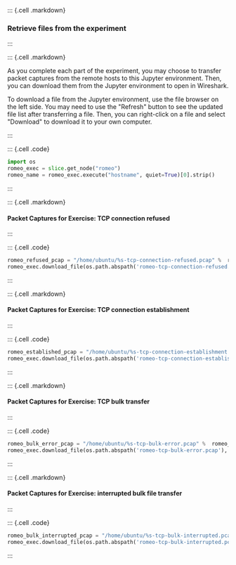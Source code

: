 ::: {.cell .markdown}
### Retrieve files from the experiment
:::


::: {.cell .markdown}

As you complete each part of the experiment, you may choose to transfer packet captures from the remote hosts to this Jupyter environment. Then, you can download them from the Jupyter environment to open in Wireshark.

To download a file from the Jupyter environment, use the file browser on the left side. You may need to use the "Refresh" button to see the updated file list after transferring a file. Then, you can right-click on a file and select "Download" to download it to your own computer.

:::


::: {.cell .code}
```python
import os
romeo_exec = slice.get_node("romeo")
romeo_name = romeo_exec.execute("hostname", quiet=True)[0].strip()
```
:::


::: {.cell .markdown}
#### Packet Captures for Exercise: TCP connection refused

:::


::: {.cell .code}
```python
romeo_refused_pcap = "/home/ubuntu/%s-tcp-connection-refused.pcap" %  romeo_name
romeo_exec.download_file(os.path.abspath('romeo-tcp-connection-refused.pcap'), romeo_refused_pcap)
```
:::


::: {.cell .markdown}
#### Packet Captures for Exercise: TCP connection establishment

:::


::: {.cell .code}
```python
romeo_established_pcap = "/home/ubuntu/%s-tcp-connection-establishment.pcap" %  romeo_name
romeo_exec.download_file(os.path.abspath('romeo-tcp-connection-establishment.pcap'), romeo_established_pcap)
```
:::


::: {.cell .markdown}
#### Packet Captures for Exercise: TCP bulk transfer

:::


::: {.cell .code}
```python
romeo_bulk_error_pcap = "/home/ubuntu/%s-tcp-bulk-error.pcap" %  romeo_name
romeo_exec.download_file(os.path.abspath('romeo-tcp-bulk-error.pcap'), romeo_bulk_error_pcap)
```
:::


::: {.cell .markdown}
#### Packet Captures for Exercise: interrupted bulk file transfer

:::


::: {.cell .code}
```python
romeo_bulk_interrupted_pcap = "/home/ubuntu/%s-tcp-bulk-interrupted.pcap" %  romeo_name
romeo_exec.download_file(os.path.abspath('romeo-tcp-bulk-interrupted.pcap'), romeo_bulk_interrupted_pcap)
```
:::